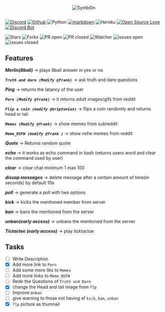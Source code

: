 <p align="center"><img src="https://user-images.githubusercontent.com/74916308/122676831-5355e000-d1fd-11eb-83da-ebc9869cea30.png" alt="Symbi0n"></p>

##
  
[![Discord](https://img.shields.io/badge/Discord-7289DA?style=for-the-badge&logo=discord&logoColor=white)](https://discord.gg/kvMpJWZg3e)
[![Github](https://img.shields.io/badge/GitHub-100000?style=for-the-badge&logo=github&logoColor=white)](https://github.com/kriptonian1/Symbi0n)
![Python](https://img.shields.io/badge/Python-14354C?style=for-the-badge&logo=python&logoColor=white)
[![markdown](https://img.shields.io/badge/Markdown-000000?style=for-the-badge&logo=markdown&logoColor=white)](https://www.markdownguide.org/cheat-sheet)
![Heroku](https://img.shields.io/badge/Heroku-430098?style=for-the-badge&logo=heroku&logoColor=white)
[![Open Source Love](https://img.shields.io/badge/Open%E2%9D%A4%EF%B8%8FSource-000000?style=for-the-badge)](https://opensource.com/resources/what-open-source)
[![Discord Bot](https://img.shields.io/badge/Discord_Bot-7289DA?style=for-the-badge&logo=Dependabot&logoColor=white)](https://discord.com/api/oauth2/authorize?client_id=834675482917601310&permissions=8&scope=bot)

![Stars](https://img.shields.io/github/stars/kriptonian1/Symbi0n.svg?style=for-the-badge&logo=stars)
![Forks](https://img.shields.io/github/forks/kriptonian1/Symbi0n.svg?style=for-the-badge&logo=forks)
![PR open](https://img.shields.io/github/issues-pr/kriptonian1/Symbi0n.svg?style=for-the-badge&logo=issues-pr)
![PR closed](https://img.shields.io/github/issues-pr-closed/kriptonian1/Symbi0n.svg?style=for-the-badge&logo=issues-pr-closed)
![Watcher](https://img.shields.io/github/watchers/kriptonian1/Symbi0n.svg?style=for-the-badge&logo=watchers)
![issues open](https://img.shields.io/github/issues/kriptonian1/Symbi0n.svg?style=for-the-badge&logo=issues)
![issues closed](https://img.shields.io/github/issues-closed/kriptonian1/Symbi0n.svg?style=for-the-badge&logo=issues-closed)

##



## Features
**_Merlin(8ball)_** -> plays 8ball answer in yes or no

**_```Truth and dare (Modify @frank)```_** -> ask truth and dare questions

**_Ping_** -> returns the latancy of the user

**_```Porn (Modify @frank)```_** -> it returns adult images/gifs from reddit

**_```Flip a coin (modify @kriptonian)```_** -> flips a coin randomly and returns head or tali

**_```Memes (Modify @frank)```_** -> show memes from subreddit

**_```Meme_NSFW (modify @frank )```_** -> show nsfw memes from reddit

**_Quote_** -> Returns random quote

**_echo_** -> it works as echo command in bash (returns users word and clear the command used by user)

**_clear_** -> clear chat minimum 1 max 100

**_dissap messages_** -> delete message after a certain amount of time(in seconds) by default 10s

**_poll_** -> generate a poll with two options

**_kick_** -> kicks the mentioned member from server

**_ban_** -> bans the mentioned from the server

**_unban(early access)_** -> unbans the mentioned from the server

**_Tictactoe (early access)_** -> play ticktactoe 


## Tasks
- [ ] Write Description 
- [x] Add more link to `Porn`
- [ ] Add some more liks to `Memes`
- [ ] Add more links to `Meme_NSFW`
- [ ] Redo the Questions of `Truth and Dare`
- [x] change the Head and tail image from `flp`
- [ ] Improve `Unban`
- [ ] give warning to those not having of `kick`, `ban`, `unban`
- [x] `flp` picture as thumnail
